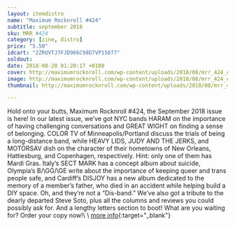```yaml
---
layout: itemdistro
name: "Maximum Rocknroll #424"
subtitle: september 2018
sku: MRR #424
category: [zine, distro]
price: "5.50"
idcart: "2ZRUVTJ7FJD966C98D7VP15077"
soldout:
date: 2018-08-20 01:20:17 +0100
cover: http://maximumrocknroll.com/wp-content/uploads/2018/08/mrr_424_cvr.jpg
image: http://maximumrocknroll.com/wp-content/uploads/2018/08/mrr_424_cvr.jpg
thumbnail: http://maximumrocknroll.com/wp-content/uploads/2018/08/mrr_424_cvr.jpg

---
```


Hold onto your butts, Maximum Rocknroll #424, the September 2018 issue is here! In our latest issue, we’ve got NYC bands HARAM on the importance of having challenging conversations and GREAT WIGHT on finding a sense of belonging. COLOR TV of Minneapolis/Portland discuss the trials of being a long-distance band, while HEAVY LIDS, JUDY AND THE JERKS, and MOTORSAV dish on the character of their hometowns of New Orleans, Hattiesburg, and Copenhagen, respectively. Hint: only one of them has Mardi Gras. Italy’s SECT MARK has a concept album about suicide, Olympia’s B/\GG/\GE write about the importance of keeping queer and trans people safe, and Cardiff’s DISJOY has a new album dedicated to the memory of a member’s father, who died in an accident while helping build a DIY space. Oh, and they’re not a “Dis-band.” We’ve also got a tribute to the dearly departed Steve Soto, plus all the columns and reviews you could possibly ask for. And a lengthy letters section to boot! What are you waiting for? Order your copy now!\\
\\
[more info](http://www.maximumrocknroll.com){:target="_blank"}